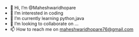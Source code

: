 - 👋 Hi, I’m @Maheshwaridhopare
- 👀 I’m interested in coding
- 🌱 I’m currently learning python,java
- 💞️ I’m looking to collaborate on ...
- 📫 How to reach me on maheshwaridhopare76@gmail.com

<!---
Maheshwaridhopare/Maheshwaridhopare is a ✨ special ✨ repository because its `README.md` (this file) appears on your GitHub profile.
You can click the Preview link to take a look at your changes.
--->
